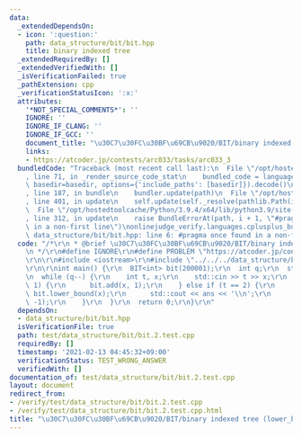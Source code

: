 ```yaml
---
data:
  _extendedDependsOn:
  - icon: ':question:'
    path: data_structure/bit/bit.hpp
    title: binary indexed tree
  _extendedRequiredBy: []
  _extendedVerifiedWith: []
  _isVerificationFailed: true
  _pathExtension: cpp
  _verificationStatusIcon: ':x:'
  attributes:
    '*NOT_SPECIAL_COMMENTS*': ''
    IGNORE: ''
    IGNORE_IF_CLANG: ''
    IGNORE_IF_GCC: ''
    document_title: "\u30C7\u30FC\u30BF\u69CB\u9020/BIT/binary indexed tree (lower_bound(val))"
    links:
    - https://atcoder.jp/contests/arc033/tasks/arc033_3
  bundledCode: "Traceback (most recent call last):\n  File \"/opt/hostedtoolcache/Python/3.9.4/x64/lib/python3.9/site-packages/onlinejudge_verify/documentation/build.py\"\
    , line 71, in _render_source_code_stat\n    bundled_code = language.bundle(stat.path,\
    \ basedir=basedir, options={'include_paths': [basedir]}).decode()\n  File \"/opt/hostedtoolcache/Python/3.9.4/x64/lib/python3.9/site-packages/onlinejudge_verify/languages/cplusplus.py\"\
    , line 187, in bundle\n    bundler.update(path)\n  File \"/opt/hostedtoolcache/Python/3.9.4/x64/lib/python3.9/site-packages/onlinejudge_verify/languages/cplusplus_bundle.py\"\
    , line 401, in update\n    self.update(self._resolve(pathlib.Path(included), included_from=path))\n\
    \  File \"/opt/hostedtoolcache/Python/3.9.4/x64/lib/python3.9/site-packages/onlinejudge_verify/languages/cplusplus_bundle.py\"\
    , line 312, in update\n    raise BundleErrorAt(path, i + 1, \"#pragma once found\
    \ in a non-first line\")\nonlinejudge_verify.languages.cplusplus_bundle.BundleErrorAt:\
    \ data_structure/bit/bit.hpp: line 6: #pragma once found in a non-first line\n"
  code: "/*\r\n * @brief \u30C7\u30FC\u30BF\u69CB\u9020/BIT/binary indexed tree (lower_bound(val))\r\
    \n */\r\n#define IGNORE\r\n#define PROBLEM \"https://atcoder.jp/contests/arc033/tasks/arc033_3\"\
    \r\n\r\n#include <iostream>\r\n#include \"../../../data_structure/bit/bit.hpp\"\
    \r\n\r\nint main() {\r\n  BIT<int> bit(200001);\r\n  int q;\r\n  std::cin >> q;\r\
    \n  while (q--) {\r\n    int t, x;\r\n    std::cin >> t >> x;\r\n    if (t ==\
    \ 1) {\r\n      bit.add(x, 1);\r\n    } else if (t == 2) {\r\n      int ans =\
    \ bit.lower_bound(x);\r\n      std::cout << ans << '\\n';\r\n      bit.add(ans,\
    \ -1);\r\n    }\r\n  }\r\n  return 0;\r\n}\r\n"
  dependsOn:
  - data_structure/bit/bit.hpp
  isVerificationFile: true
  path: test/data_structure/bit/bit.2.test.cpp
  requiredBy: []
  timestamp: '2021-02-13 04:45:32+09:00'
  verificationStatus: TEST_WRONG_ANSWER
  verifiedWith: []
documentation_of: test/data_structure/bit/bit.2.test.cpp
layout: document
redirect_from:
- /verify/test/data_structure/bit/bit.2.test.cpp
- /verify/test/data_structure/bit/bit.2.test.cpp.html
title: "\u30C7\u30FC\u30BF\u69CB\u9020/BIT/binary indexed tree (lower_bound(val))"
---
```

